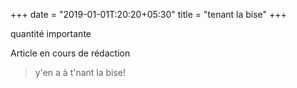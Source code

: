 +++
date = "2019-01-01T:20:20+05:30"
title = "tenant la bise"
+++

quantité importante
<!--more-->
Article en cours de rédaction

> y'en a à t'nant la bise!
